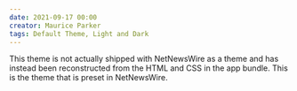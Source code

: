 ```yaml
---
date: 2021-09-17 00:00
creator: Maurice Parker
tags: Default Theme, Light and Dark
---
```


This theme is not actually shipped with NetNewsWire as a theme and has instead been reconstructed from the HTML and CSS in the app bundle. 
This is the theme that is preset in NetNewsWire.
